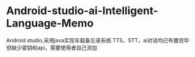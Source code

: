 # Android-studio-ai-Intelligent-Language-Memo
Android studio,采用java实现车载备忘录系统.TTS，STT，ai对话均已布置完毕但缺少密钥和api，需要使用者自己添加 
